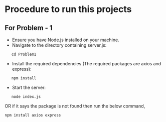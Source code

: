 # Procedure to run this projects

## For Problem - 1
- Ensure you have Node.js installed on your machine.
- Navigate to the directory containing server.js:
```
   cd Problem1
```
- Install the required dependencies (The required packages are axios and express):
```
   npm install
```

- Start the server:
```
   node index.js
```
OR if it says the package is not found then run the below command,
```
npm install axios express
```
